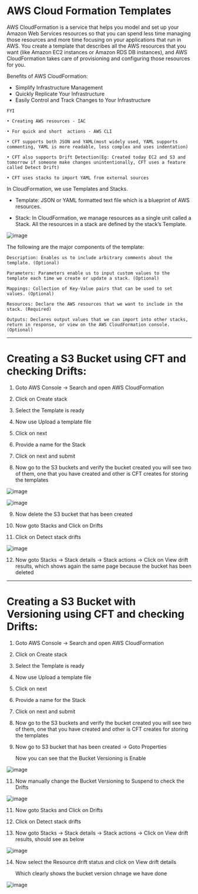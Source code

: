 # AWS Cloud Formation Templates

AWS CloudFormation is a service that helps you model and set up your Amazon Web Services resources so that you can spend less time managing those resources and more time focusing on your applications that run in AWS. You create a template that describes all the AWS resources that you want (like Amazon EC2 instances or Amazon RDS DB instances), and AWS CloudFormation takes care of provisioning and configuring those resources for you.

Benefits of AWS CloudFormation:

- Simplify Infrastructure Management
- Quickly Replicate Your Infrastructure
- Easily Control and Track Changes to Your Infrastructure

```
FYI

• Creating AWS resources - IAC

• For quick and short  actions - AWS CLI

• CFT supports both JSON and YAML(most widely used, YAML supports commenting, YAML is more readable, less complex and uses indentation)

• CFT also supports Drift Detection(Eg: Created today EC2 and S3 and tomorrow if someone make changes unintentionally, CFT uses a feature called Detect Drift)

• CFT uses stacks to import YAML from external sources
```


In CloudFormation, we use Templates and Stacks.

- Template: JSON or YAML formatted text file which is a blueprint of AWS resources.

- Stack: In CloudFormation, we manage resources as a single unit called a Stack. All the resources in a stack are defined by the stack’s Template.

![image](https://github.com/Pavan-1997/AWS_CFT/assets/32020205/3a4f1e5b-ad8f-449c-8870-24059b13329c)


The following are the major components of the template:

```
Description: Enables us to include arbitrary comments about the template. (Optional)

Parameters: Parameters enable us to input custom values to the template each time we create or update a stack. (Optional)

Mappings: Collection of Key-Value pairs that can be used to set values. (Optional)

Resources: Declare the AWS resources that we want to include in the stack. (Required)

Outputs: Declares output values that we can import into other stacks, return in response, or view on the AWS CloudFormation console. (Optional)
```
---
# Creating a S3 Bucket using CFT and checking Drifts:

1. Goto AWS Console -> Search and open AWS CloudFormation

2. Click on Create stack

3. Select the Template is ready

4. Now use Upload a template file

5.  Click on next

6. Provide a name for the Stack

7. Click on next and submit

8. Now go to the S3 buckets and verify the bucket created you will see two of them, one that you have created and other is CFT creates for storing the templates

![image](https://github.com/Pavan-1997/AWS_CFT/assets/32020205/cae09598-6195-4014-80d1-da49ae0d59e3)

![image](https://github.com/Pavan-1997/AWS_CFT/assets/32020205/490ab52b-3611-4ad0-ac85-1e7cb97c141e)

9. Now delete the S3 bucket that has been created 

10. Now goto Stacks and Click on Drifts

11. Click on Detect stack drifts

![image](https://github.com/Pavan-1997/AWS_CFT/assets/32020205/842cdc84-9d04-4534-a934-3c41252cc278)

12. Now goto Stacks -> Stack details -> Stack actions -> Click on View drift results, which shows again the same page because the bucket has been deleted

---
# Creating a S3 Bucket with Versioning using CFT and checking Drifts:

1. Goto AWS Console -> Search and open AWS CloudFormation

2. Click on Create stack

3. Select the Template is ready

4. Now use Upload a template file

5.  Click on next

6. Provide a name for the Stack

7. Click on next and submit

8. Now go to the S3 buckets and verify the bucket created you will see two of them, one that you have created and other is CFT creates for storing the templates

9. Now go to S3 bucket that has been created -> Goto Properties

    Now you can see that the Bucket Versioning is Enable
   
![image](https://github.com/Pavan-1997/AWS_CFT/assets/32020205/a0e9b174-d2c4-457e-9599-f6dcfe1f2705)

11. Now manually change the Bucket Versioning to Suspend to check the Drifts

![image](https://github.com/Pavan-1997/AWS_CFT/assets/32020205/7633246a-852f-4de1-b74d-afcf01c930b5)

11. Now goto Stacks and Click on Drifts

12. Click on Detect stack drifts

13. Now goto Stacks -> Stack details -> Stack actions -> Click on View drift results, should see as below

![image](https://github.com/Pavan-1997/AWS_CFT/assets/32020205/d60f1e97-d174-4a91-bc67-3b96cb2197ea)

14. Now select the Resource drift status and click on  View drift details

    Which clearly shows the bucket version chnage we have done
    
![image](https://github.com/Pavan-1997/AWS_CFT/assets/32020205/8975a1b1-2d78-44e1-9406-a8c50a1f9e07)

